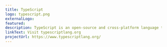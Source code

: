 ```yaml
---
title: TypeScript
logo: typescript.png
externalLogo:
featured:
description: TypeScript is an open-source and cross-platform language that builds on JavaScript by adding static types and type-checking. Types provide a way to describe the shape of an object, and allow TypeScript to validate your code before it runs. Those types are also leveraged by TypeScript's editor engine to power things like code completion, go-to-definition, and quick info tooltips for both TypeScript and JavaScript users alike.
linkText: Visit typescriptlang.org
projectUrl: https://www.typescriptlang.org/
---
```


